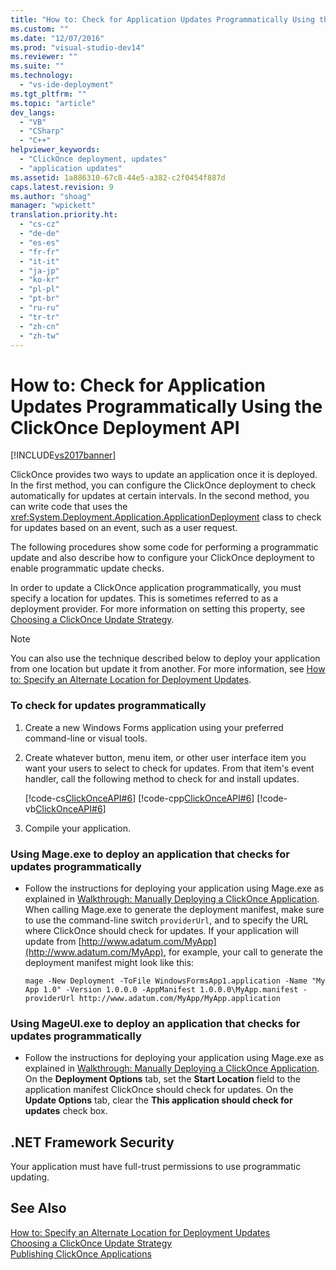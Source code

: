 ```yaml
---
title: "How to: Check for Application Updates Programmatically Using the ClickOnce Deployment API"
ms.custom: ""
ms.date: "12/07/2016"
ms.prod: "visual-studio-dev14"
ms.reviewer: ""
ms.suite: ""
ms.technology: 
  - "vs-ide-deployment"
ms.tgt_pltfrm: ""
ms.topic: "article"
dev_langs: 
  - "VB"
  - "CSharp"
  - "C++"
helpviewer_keywords: 
  - "ClickOnce deployment, updates"
  - "application updates"
ms.assetid: 1a886310-67c8-44e5-a382-c2f0454f887d
caps.latest.revision: 9
ms.author: "shoag"
manager: "wpickett"
translation.priority.ht: 
  - "cs-cz"
  - "de-de"
  - "es-es"
  - "fr-fr"
  - "it-it"
  - "ja-jp"
  - "ko-kr"
  - "pl-pl"
  - "pt-br"
  - "ru-ru"
  - "tr-tr"
  - "zh-cn"
  - "zh-tw"
---
```

# How to: Check for Application Updates Programmatically Using the ClickOnce Deployment API
[!INCLUDE[vs2017banner](../code-quality/includes/vs2017banner.md)]

ClickOnce provides two ways to update an application once it is deployed. In the first method, you can configure the ClickOnce deployment to check automatically for updates at certain intervals. In the second method, you can write code that uses the <xref:System.Deployment.Application.ApplicationDeployment> class to check for updates based on an event, such as a user request.  
  
 The following procedures show some code for performing a programmatic update and also describe how to configure your ClickOnce deployment to enable programmatic update checks.  
  
 In order to update a ClickOnce application programmatically, you must specify a location for updates. This is sometimes referred to as a deployment provider. For more information on setting this property, see [Choosing a ClickOnce Update Strategy](../deployment/choosing-a-clickonce-update-strategy.md).  
  
> [!NOTE]
>  You can also use the technique described below to deploy your application from one location but update it from another. For more information, see [How to: Specify an Alternate Location for Deployment Updates](../deployment/how-to--specify-an-alternate-location-for-deployment-updates.md).  
  
### To check for updates programmatically  
  
1.  Create a new Windows Forms application using your preferred command-line or visual tools.  
  
2.  Create whatever button, menu item, or other user interface item you want your users to select to check for updates. From that item's event handler, call the following method to check for and install updates.  
  
     [!code-cs[ClickOnceAPI#6](../deployment/codesnippet/CSharp/1a886310-67c8-44e5-a382-c2f0454f887d_1.cs)]
     [!code-cpp[ClickOnceAPI#6](../deployment/codesnippet/CPP/1a886310-67c8-44e5-a382-c2f0454f887d_1.cpp)]
     [!code-vb[ClickOnceAPI#6](../deployment/codesnippet/VisualBasic/1a886310-67c8-44e5-a382-c2f0454f887d_1.vb)]  
  
3.  Compile your application.  
  
### Using Mage.exe to deploy an application that checks for updates programmatically  
  
-   Follow the instructions for deploying your application using Mage.exe as explained in [Walkthrough: Manually Deploying a ClickOnce Application](../deployment/walkthrough--manually-deploying-a-clickonce-application.md). When calling Mage.exe to generate the deployment manifest, make sure to use the command-line switch `providerUrl`, and to specify the URL where ClickOnce should check for updates. If your application will update from [http://www.adatum.com/MyApp](http://www.adatum.com/MyApp), for example, your call to generate the deployment manifest might look like this:  
  
    ```  
    mage -New Deployment -ToFile WindowsFormsApp1.application -Name "My App 1.0" -Version 1.0.0.0 -AppManifest 1.0.0.0\MyApp.manifest -providerUrl http://www.adatum.com/MyApp/MyApp.application  
    ```  
  
### Using MageUI.exe to deploy an application that checks for updates programmatically  
  
-   Follow the instructions for deploying your application using Mage.exe as explained in [Walkthrough: Manually Deploying a ClickOnce Application](../deployment/walkthrough--manually-deploying-a-clickonce-application.md). On the **Deployment Options** tab, set the **Start Location** field to the application manifest ClickOnce should check for updates. On the **Update Options** tab, clear the **This application should check for updates** check box.  
  
## .NET Framework Security  
 Your application must have full-trust permissions to use programmatic updating.  
  
## See Also  
 [How to: Specify an Alternate Location for Deployment Updates](../deployment/how-to--specify-an-alternate-location-for-deployment-updates.md)   
 [Choosing a ClickOnce Update Strategy](../deployment/choosing-a-clickonce-update-strategy.md)   
 [Publishing ClickOnce Applications](../deployment/publishing-clickonce-applications.md)